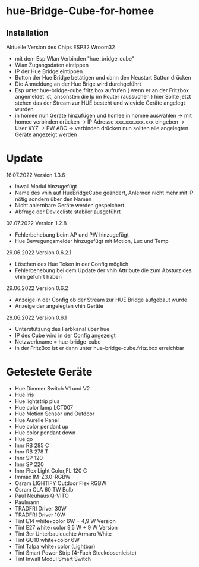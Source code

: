 # hue-Bridge-Cube-for-homee

## Installation

Aktuelle Version des Chips ESP32 Wroom32 

  - mit dem Esp Wlan Verbinden "hue_bridge_cube"
  - Wlan Zugangsdaten eintippen
  - IP der Hue Bridge eintippen
  - Button der Hue Bridge betätigen und dann den Neustart Button drücken
  - Die Anmeldung an der Hue Brige wird durchgeführt
  - Esp unter hue-bridge-cube.fritz.box aufrufen ( wenn er an der Fritzbox angemeldet ist, ansonsten die Ip im Router raussuchen )
    hier Sollte jetzt stehen das der Stream zur HUE besteht und wieviele Geräte angelegt wurden
  - in homee nun Geräte hinzufügen und homee in homee auswählen
    -> mit homee verbinden drücken -> IP Adresse xxx.xxx.xxx.xxx eingeben -> User XYZ -> PW ABC -> verbinden drücken
    nun sollten alle angelegten Geräte angezeigt werden





# Update
16.07.2022 Version 1.3.6
- Inwall Modul hinzugefügt
- Name des vhih auf HueBridgeCube geändert, Anlernen nicht mehr mit IP nötig sondern über den Namen
- Nicht anlernbare Geräte werden gespeichert
- Abfrage der Deviceliste stabiler ausgeführt

02.07.2022 Version 1.2.8
- Fehlerbehebung beim AP und PW hinzugefügt
- Hue Bewegungsmelder hinzugefügt mit Motion, Lux und Temp

29.06.2022 Version 0.6.2.1
  - Löschen des Hue Token in der Config möglich
  - Fehlerbehebung bei dem Update der vhih Attribute die zum Absturz des vhih geführt haben

29.06.2022 Version 0.6.2
  - Anzeige in der Config ob der Stream zur HUE Bridge aufgebaut wurde 
  - Anzeige der angelegten vhih Geräte 

29.06.2022 Version 0.6.1
  - Unterstützung des Farbkanal über hue
  - IP des Cube wird in der Config angezeigt
  - Netzwerkname = hue-bridge-cube
  - in der FritzBox ist er dann unter hue-bridge-cube.fritz.box erreichbar 



# Getestete Geräte
  - Hue Dimmer Switch V1 und V2
  - Hue Iris 
  - Hue lightstrip plus
  - Hue color lamp LCT007
  - Hue Motion Sensor und Outdoor
  - Hue Aurelle Panel
  - Hue color pendant up
  - Hue color pendant down
  - Hue go
  - Innr RB 285 C
  - Innr RB 278 T
  - Innr SP 120
  - Innr SP 220
  - Innr Flex Light Color,FL 120 C
  - Immax IM-Z3.0-RGBW
  - Osram LIGHTIFY Outdoor Flex RGBW
  - Osram CLA 60 TW Bulb 
  - Paul Neuhaus Q-VITO 
  - Paulmann 
  - TRADFRI Driver 30W 
  - TRADFRI Driver 10W
  - Tint E14 white+color 6W + 4,9 W Version
  - Tint E27 white+color 9,5 W + 9 W Version
  - Tint 3er Unterbauleuchte Armaro White
  - Tint GU10 white+color 6W
  - Tint Talpa white+color (Lightbar)
  - Tint Smart Power Strip (4-Fach Steckdosenleiste)
  - Tint Inwall Modul Smart Switch
 
  
  
  
